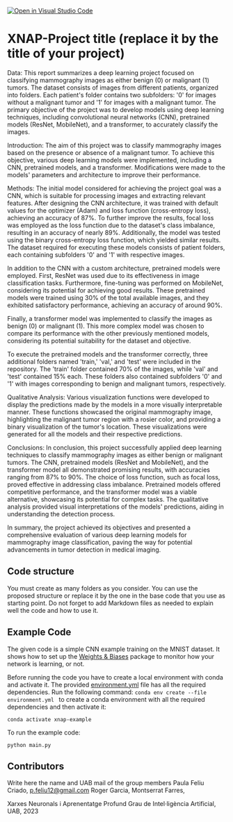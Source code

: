 [![Open in Visual Studio Code](https://classroom.github.com/assets/open-in-vscode-718a45dd9cf7e7f842a935f5ebbe5719a5e09af4491e668f4dbf3b35d5cca122.svg)](https://classroom.github.com/online_ide?assignment_repo_id=11110470&assignment_repo_type=AssignmentRepo)
# XNAP-Project title (replace it by the title of your project)
Data:
This report summarizes a deep learning project focused on classifying mammography images as either benign (0) or malignant (1) tumors. The dataset consists of images from different patients, organized into folders. Each patient's folder contains two subfolders: '0' for images without a malignant tumor and '1' for images with a malignant tumor. The primary objective of the project was to develop models using deep learning techniques, including convolutional neural networks (CNN), pretrained models (ResNet, MobileNet), and a transformer, to accurately classify the images.

Introduction:
The aim of this project was to classify mammography images based on the presence or absence of a malignant tumor. To achieve this objective, various deep learning models were implemented, including a CNN, pretrained models, and a transformer. Modifications were made to the models' parameters and architecture to improve their performance.

Methods:
The initial model considered for achieving the project goal was a CNN, which is suitable for processing images and extracting relevant features. After designing the CNN architecture, it was trained with default values for the optimizer (Adam) and loss function (cross-entropy loss), achieving an accuracy of 87%. To further improve the results, focal loss was employed as the loss function due to the dataset's class imbalance, resulting in an accuracy of nearly 89%. Additionally, the model was tested using the binary cross-entropy loss function, which yielded similar results. The dataset required for executing these models consists of patient folders, each containing subfolders '0' and '1' with respective images.

In addition to the CNN with a custom architecture, pretrained models were employed. First, ResNet was used due to its effectiveness in image classification tasks. Furthermore, fine-tuning was performed on MobileNet, considering its potential for achieving good results. These pretrained models were trained using 30% of the total available images, and they exhibited satisfactory performance, achieving an accuracy of around 90%.

Finally, a transformer model was implemented to classify the images as benign (0) or malignant (1). This more complex model was chosen to compare its performance with the other previously mentioned models, considering its potential suitability for the dataset and objective.

To execute the pretrained models and the transformer correctly, three additional folders named 'train,' 'val,' and 'test' were included in the repository. The 'train' folder contained 70% of the images, while 'val' and 'test' contained 15% each. These folders also contained subfolders '0' and '1' with images corresponding to benign and malignant tumors, respectively.

Qualitative Analysis:
Various visualization functions were developed to display the predictions made by the models in a more visually interpretable manner. These functions showcased the original mammography image, highlighting the malignant tumor region with a rosier color, and providing a binary visualization of the tumor's location. These visualizations were generated for all the models and their respective predictions.

Conclusions:
In conclusion, this project successfully applied deep learning techniques to classify mammography images as either benign or malignant tumors. The CNN, pretrained models (ResNet and MobileNet), and the transformer model all demonstrated promising results, with accuracies ranging from 87% to 90%. The choice of loss function, such as focal loss, proved effective in addressing class imbalance. Pretrained models offered competitive performance, and the transformer model was a viable alternative, showcasing its potential for complex tasks. The qualitative analysis provided visual interpretations of the models' predictions, aiding in understanding the detection process.

In summary, the project achieved its objectives and presented a comprehensive evaluation of various deep learning models for mammography image classification, paving the way for potential advancements in tumor detection in medical imaging.

## Code structure
You must create as many folders as you consider. You can use the proposed structure or replace it by the one in the base code that you use as starting point. Do not forget to add Markdown files as needed to explain well the code and how to use it.


## Example Code
The given code is a simple CNN example training on the MNIST dataset. It shows how to set up the [Weights & Biases](https://wandb.ai/site)  package to monitor how your network is learning, or not.

Before running the code you have to create a local environment with conda and activate it. The provided [environment.yml](https://github.com/DCC-UAB/XNAP-Project/environment.yml) file has all the required dependencies. Run the following command: ``conda env create --file environment.yml `` to create a conda environment with all the required dependencies and then activate it:
```
conda activate xnap-example
```

To run the example code:
```
python main.py
```



## Contributors
Write here the name and UAB mail of the group members
Paula Feliu Criado, p.feliu12@gmail.com
Roger Garcia, 
Montserrat Farres,

Xarxes Neuronals i Aprenentatge Profund
Grau de Intel·ligència Artificial, 
UAB, 2023
